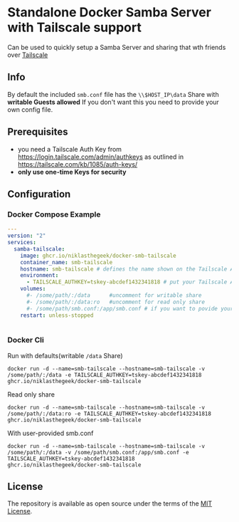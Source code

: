# Standalone Docker Samba Server with Tailscale support
Can be used to quickly setup a Samba Server and sharing that wth friends over [Tailscale](https://tailscale.com/)

## Info
By default the included `smb.conf` file has the `\\$HOST_IP\data` Share with **writable Guests allowed**
If you don't want this you need to provide your own config file.

## Prerequisites 
 - you need a Tailscale Auth Key from https://login.tailscale.com/admin/authkeys as outlined in https://tailscale.com/kb/1085/auth-keys/
 - **only use one-time Keys for security**

## Configuration
### Docker Compose Example

```yml
---
version: "2"
services:
  samba-tailscale:
    image: ghcr.io/niklasthegeek/docker-smb-tailscale
    container_name: smb-tailscale
    hostname: smb-tailscale # defines the name shown on the Tailscale Admin Dashboard
    environment:
      - TAILSCALE_AUTHKEY=tskey-abcdef1432341818 # put your Tailscale Auth Key here 
    volumes:
      #- /some/path/:/data      #uncomment for writable share
      #- /some/path/:/data:ro   #uncomment for read only share
      #- /some/path/smb.conf:/app/smb.conf # if you want to povide your own config add shares with volumes accordingly
    restart: unless-stopped
   
 ```
### Docker Cli

Run with defaults(writable `/data` Share)
```
docker run -d --name=smb-tailscale --hostname=smb-tailscale -v /some/path/:/data -e TAILSCALE_AUTHKEY=tskey-abcdef1432341818  ghcr.io/niklasthegeek/docker-smb-tailscale
```
Read only share

```
docker run -d --name=smb-tailscale --hostname=smb-tailscale -v /some/path/:/data:ro -e TAILSCALE_AUTHKEY=tskey-abcdef1432341818  ghcr.io/niklasthegeek/docker-smb-tailscale
```

With user-provided smb.conf
```
docker run -d --name=smb-tailscale --hostname=smb-tailscale -v /some/path/:/data -v /some/path/smb.conf:/app/smb.conf -e TAILSCALE_AUTHKEY=tskey-abcdef1432341818  ghcr.io/niklasthegeek/docker-smb-tailscale
```
## License

The repository is available as open source under the terms of the [MIT License](http://opensource.org/licenses/MIT).
